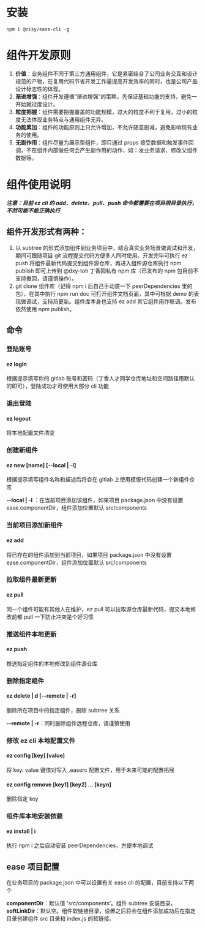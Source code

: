 # 安装
```
npm i @cisy/ease-cli -g
```

# 组件开发原则

1. **价值**：业务组件不同于第三方通用组件，它是紧密结合了公司业务交互和设计规范的产物，在复用代码节省开发工作量提高开发效率的同时，也是公司产品设计标志性的体现。
2. **渐进增强**：组件开发遵循“渐进增强”的策略，先保证基础功能的支持，避免一开始就过度设计。
3. **粒度把握**：组件需要把握覆盖的功能规模，过大的粒度不利于复用，过小的粒度无法体现业务特点与通用组件无异。
4. **功能累加**：组件的功能原则上只允许增加，不允许随意删减，避免影响现有业务的使用。
5. **无副作用**：组件尽量为展示型组件，即只通过 props 接受数据和触发事件回调，不在组件内部做任何会产生副作用的动作，如：发业务请求、修改父组件数据等。

# 组件使用说明

***注意：目前 ez cli 的 add、delete、pull、push 命令都需要在项目根目录执行，不然可能不能正确执行***

## 组件开发形式有两种：

1. 以 subtree 的形式添加组件到业务项目中，结合真实业务场景做调试和开发，期间可跟随项目 git 流程提交代码方便多人同时使用。开发完毕可执行 ez push <name> 将组件最新代码提交到组件源仓库，再进入组件源仓库执行 npm publish 即可上传到 @dxy-toh 丁香园私有 npm 库（已发布的 npm 包目前不支持撤回，请谨慎操作）。
2. git clone 组件库（记得 npm i 后自己手动装一下 peerDependencies 里的包），在其中执行 npm run doc 可打开组件文档页面，其中可根据 demo 的表现做调试，支持热更新。组件库本身也支持 ez add 其它组件用作联调。发布依然使用 npm publish。

## 命令

### 登陆账号

#### ez login

根据提示填写你的 gitlab 账号和密码（丁香人才同学仓库地址和空间路径用默认的即可），登陆成功才可使用大部分 cli 功能

### 退出登陆

#### ez logout

将本地配置文件清空

### 创建新组件

#### ez new [name] [--local | -l]

根据提示填写组件名称和描述后将会在 gitlab 上使用模版代码创建一个新组件仓库

**--local | -l** ：在当前项目添加该组件，如果项目 package.json 中没有设置 ease.componentDir，组件添加位置默认 src/components

### 当前项目添加新组件

#### ez add <name>

将已存在的组件添加到当前项目，如果项目 package.json 中没有设置 ease.componentDir，组件添加位置默认 src/components

### 拉取组件最新更新

#### ez pull <name>

同一个组件可能有其他人在维护，ez pull 可以拉取源仓库最新代码，提交本地修改前都 pull 一下防止冲突是个好习惯

### 推送组件本地更新

#### ez push <name>

推送指定组件的本地修改到组件源仓库

### 删除指定组件

#### ez delete | d <name> [--remote | -r]

删除所在项目中的指定组件，删除 subtree 关系

**--remote | -r**：同时删除组件远程仓库，请谨慎使用

### 修改 ez cli 本地配置文件

#### ez config [key] [value]

将 key: value 键值对写入 .easerc 配置文件，用于未来可能的配置拓展

#### ez config remove [key1] [key2] … [keyn]

删除指定 key

### 组件库本地安装依赖

#### ez install | i

执行 npm i 之后自动安装 peerDependencies，方便本地调试

## ease 项目配置

在业务项目的 package.json 中可以设置有关 ease cli 的配置，目前支持以下两个

**componentDir**：默认值 'src/components’。组件 subtree 安装目录。
**softLinkDir**：默认空。组件软链接目录，设置之后将会在组件添加成功后在指定目录创建组件 src 目录和 index.js 的软链接。
